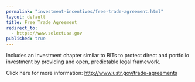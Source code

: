```yaml
---
permalink: "investment-incentives/free-trade-agreement.html"
layout: default
title: Free Trade Agreement
redirect_to:
  - https://www.selectusa.gov
published: true
---
```


<P>Includes an investment chapter similar to BITs to protect direct and portfolio investment by providing and open, predictable legal framework. </p>
<P>Click here for more information: <A href="http://www.ustr.gov/trade-agreements">http://www.ustr.gov/trade-agreements</a>&nbsp;</p> 
